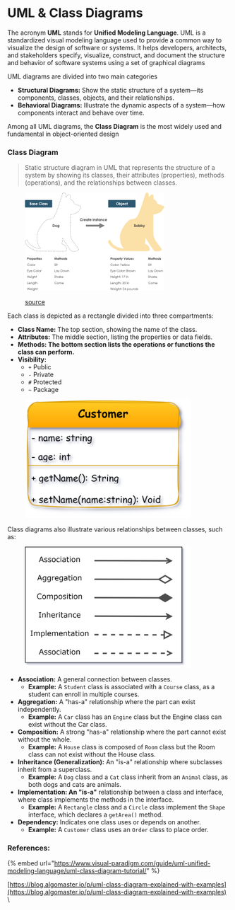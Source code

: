 # UML & Class Diagrams

The acronym **UML** stands for **Unified Modeling Language**. UML is a standardized visual modeling language used to provide a common way to visualize the design of software or systems. It helps developers, architects, and stakeholders specify, visualize, construct, and document the structure and behavior of software systems using a set of graphical diagrams

UML diagrams are divided into two main categories

* **Structural Diagrams:** Show the static structure of a system—its components, classes, objects, and their relationships.
* **Behavioral Diagrams:** Illustrate the dynamic aspects of a system—how components interact and behave over time.

Among all UML diagrams, the **Class Diagram** is the most widely used and fundamental in object-oriented design&#x20;

### Class Diagram

> Static structure diagram in UML that represents the structure of a system by showing its classes, their attributes (properties), methods (operations), and the relationships between classes.

<figure><img src="../.gitbook/assets/image.png" alt="" width="315"><figcaption><p><a href="https://www.visual-paradigm.com/guide/uml-unified-modeling-language/uml-class-diagram-tutorial/">source</a></p></figcaption></figure>

Each class is depicted as a rectangle divided into three compartments:

* **Class Name:** The top section, showing the name of the class.
* **Attributes:** The middle section, listing the properties or data fields.
* **Methods: The bottom section lists the operations or functions the class can perform.**
* **Visibility:**
  * `+` Public
  * `-` Private
  * `#` Protected
  * `~` Package

<figure><img src="../.gitbook/assets/class_block.png" alt="" width="375"><figcaption></figcaption></figure>

Class diagrams also illustrate various relationships between classes, such as:

<figure><img src="../.gitbook/assets/Six_relationship_Class_UML.png" alt="" width="375"><figcaption></figcaption></figure>

* **Association:** A general connection between classes.&#x20;
  * **Example:** A `Student` class is associated with a `Course` class, as a student can enroll in multiple courses.
* **Aggregation:** A "has-a" relationship where the part can exist independently.
  * **Example:** A `Car` class has an `Engine` class but the Engine class can exist without the Car class.
* **Composition:** A strong "has-a" relationship where the part cannot exist without the whole.
  * **Example:** A `House` class is composed of `Room` class but the Room class can not exist without the House class.
* **Inheritance (Generalization):** An "is-a" relationship where subclasses inherit from a superclass.
  * **Example:** A `Dog` class and a `Cat` class inherit from an `Animal` class, as both dogs and cats are animals.
* **Implementation:  An "is-a"** relationship between a class and interface, where class implements the methods in the interface.
  * **Example:** A `Rectangle` class and a `Circle` class implement the `Shape` interface, which declares a `getArea()` method.
* **Dependency:** Indicates one class uses or depends on another.
  * **Example:** A `Customer` class uses an `Order` class to place order.



### References:

{% embed url="https://www.visual-paradigm.com/guide/uml-unified-modeling-language/uml-class-diagram-tutorial/" %}

[https://blog.algomaster.io/p/uml-class-diagram-explained-with-examples](https://blog.algomaster.io/p/uml-class-diagram-explained-with-examples) \
\
